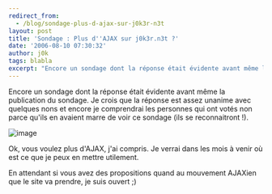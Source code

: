```yaml
---
redirect_from:
  - /blog/sondage-plus-d-ajax-sur-j0k3r-n3t
layout: post
title: 'Sondage : Plus d''AJAX sur j0k3r.n3t ?'
date: '2006-08-10 07:30:32'
author: j0k
tags: blabla
excerpt: "Encore un sondage dont la réponse était évidente avant même la publication du sondage.   Je crois que la réponse est assez unanime avec quelques nons et encore je comprendrai les personnes qui ont votés non parce qu'ils en avaient marre de voir ce sondage (ils se reconnaitront !).  \n  \n )   \n  \nOk, vous voulez plus d'AJAX, j'ai compris.  \n  …"
---
```


Encore un sondage dont la réponse était évidente avant même la publication du sondage.   Je crois que la réponse est assez unanime avec quelques nons et encore je comprendrai les personnes qui ont votés non parce qu'ils en avaient marre de voir ce sondage (ils se reconnaitront !).

 ![image](http://www.j0k3r.net/img/sond/plus-d-ajax.png)

Ok, vous voulez plus d'AJAX, j'ai compris.   Je verrai dans les mois à venir où est ce que je peux en mettre utilement.

En attendant si vous avez des propositions quand au mouvement AJAXien que le site va prendre, je suis ouvert ;)
